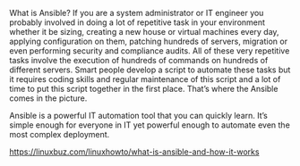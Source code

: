 What is Ansible?
If you are a system administrator or IT engineer you probably involved in doing a lot of repetitive task in your environment whether it be sizing, creating a new house or virtual machines every day, applying configuration on them, patching hundreds of servers, migration or even performing security and compliance audits. All of these very repetitive tasks involve the execution of hundreds of commands on hundreds of different servers.  Smart people develop a script to automate these tasks but it requires coding skills and regular maintenance of this script and a lot of time to put this script together in the first place. That’s where the Ansible comes in the picture.

Ansible is a powerful IT automation tool that you can quickly learn. It’s simple enough for everyone in IT yet powerful enough to automate even the most complex deployment.

https://linuxbuz.com/linuxhowto/what-is-ansible-and-how-it-works
